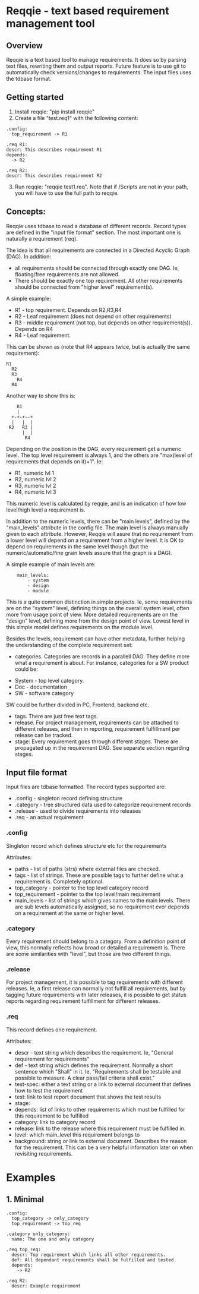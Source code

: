 # Reqqie - text based requirement management tool

## Overview
Reqqie is a text based tool to manage requirements. It does so by parsing text files, rewriting them and output reports.
Future feature is to use git to automatically check versions/changes to requirements.
The input files uses the tdbase format.

## Getting started
1. Install reqqie: "pip install reqqie"
2. Create a file "test.req1" with the following content:

```
.config:
  top_requirement -> R1

.req R1:
descr: This describes requirement R1
depends:
  -> R2

.req R2:
descr: This describes requirement R2
```

3. Run reqqie: "reqqie test1.req". Note that if <python-path>/Scripts are not in your path, you will have to use the full path to reqqie.


## Concepts:

Reqqie uses tdbase to read a database of different records.
Record types are defined in the "input file format" section.
The most important one is naturally a requirement (req).

The idea is that all requirements are connected in a Directed Acyclic Graph (DAG). In addition:

* all requirements should be connected through exactly one DAG. Ie, floating/free requirements are not allowed.
* There should be exactly one top requirement. All other requirements should be connected from "higher level" requirement(s).

A simple example:

* R1 - top requirement. Depends on R2,R3,R4
* R2 - Leaf requirement (does not depend on other requirements)
* R3 - middle requirement (not top, but depends on other requirement(s)). Depends on R4
* R4 - Leaf requirement.

This can be shown as (note that R4 appears twice, but is actually the same requirement):

```
R1
  R2
  R3
    R4
  R4
```

Another way to show this is:

```
    R1
    |
  +-+-+--+
  |   |  |
 R2   R3 |
      |  |
       R4
```

Depending on the position in the DAG, every requirement get a numeric level. The top level requirement is always 1, and the others are "max(level of requirements that depends on it)+1". Ie:

* R1, numeric lvl 1
* R2, numeric lvl 2
* R3, numeric lvl 2
* R4, numeric lvl 3

This numeric level is calculated by reqqie, and is an indication of how low level/high level a requirement is.

In addition to the numeric levels, there can be "main levels", defined by the "main_levels" attribute in the config file. The main level is always manually given to each attribute. However, Reqqie will asure that no requirement from a lower level will depend on a requirement from a higher level. It is OK to depend on requirements in the same level though (but the numeric/automatic/fine grain levels assure that the graph is a DAG).

A simple example of main levels are:

```
    main_levels:
        - system
        - design
        - module
```

This is a quite common distinction in simple projects. Ie, some requirements are on the "system" level, defining things on the overall system level, often more from usage point of view. More detailed requirements are on the "design" level, defining more from the design point of view. Lowest level in this simple model defines requirements on the module level.

Besides the levels, requirement can have other metadata, further helping the understanding of the complete requirement set:

* categories. Categories are records in a parallell DAG. They define more what a requirement is about. For instance, categories for a SW product could be:
 - System - top level category.
 - Doc - documentation
 - SW - software category

 SW could be further divided in PC, Frontend, backend etc.
* tags. There are just free text tags.
* release. For project management, requirements can be attached to different releases, and then in reporting, requirement fulfillment per release can be tracked.
* stage: Every requirement goes through different stages. These are propagated up in the requirement DAG. See separate section regarding stages.



## Input file format
Input files are tdbase formatted. The record types supported are:
* .config - singleton record defining structure
* .category - tree structured data used to categorize requirement records
* .release - used to divide requirements into releases
* .req - an actual requirement

### .config
Singleton record which defines structure etc for the requirements

Attributes:

* paths - list of paths (strs) where external files are checked.
* tags - list of strings. These are possible tags to further define what a requirement is. Completely optional.
* top_category - pointer to the top level category record
* top_requirement - pointer to the top level/main requirement
* main_levels - list of strings which gives names to the main levels. There are sub levels automatically assigned, so no requirement ever depends on a requirement at the same or higher level.


### .category
Every requirement should belong to a category. From a definition point of view, this normally reflects how broad or detailed a requirement is. There are some similarities with "level", but those are two different things.

### .release
For project management, it is possible to tag requirements with different releases. Ie, a first release can normally not fulfill all requirements, but by tagging future requirements with later releases, it is possible to get status reports regarding requirement fulfillment for different releases.

### .req
This record defines one requirement.

Attributes:

* descr - text string which describes the requirement. Ie, "General requirement for requirements"
* def - text string which defines the requirement. Normally a short sentence which "Shall" in it. Ie, "Requirements shall be testable and possible to measure. A clear pass/fail criteria shall exist."
* test-spec: either a text string or a link to external document that defines how to test the requirement
* test: link to test report document that shows the test results
* stage:
* depends: list of links to other requirements which must be fulfilled for this requirement to be fulfilled
* category: link to category record
* release: link to the release where this requirement must be fulfilled in.
* level: which main_level this requirement belongs to
* background: string or link to external document. Describes the reason for the requirement. This can be a very helpful information later on when revisiting requirements.



# Examples

## 1. Minimal
```
.config:
  top_category -> only_category
  top_requirement -> top_req
  
.category only_category:
  name: The one and only category
  
.req top_req:
  descr: Top requirement which links all other requirements.
  def: All dependant requirements shall be fulfilled and tested.
  depends:
    -> R2
    
.req R2:
  descr: Example requirement
```
